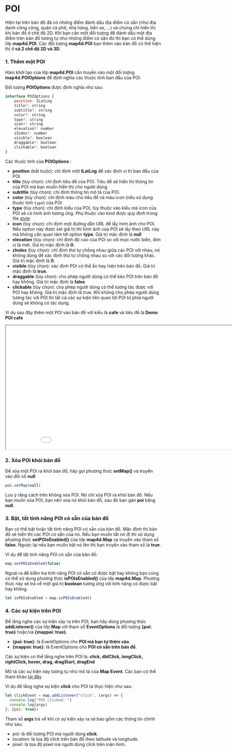 # POI

Hiện tại trên bản đồ đã có những điểm đánh dấu địa điểm có sẵn (như địa danh công cộng, quán cà phê, nhà hàng, bến xe, ...)
và chúng chỉ hiển thị khi bản đồ ở chế độ 2D. Khi bạn cần một đối tượng để đánh dấu một địa điểm trên bản đồ tương tự như
những điểm có sẵn đó thì bạn có thể dùng lớp **map4d.POI**. Các đối tượng **map4d.POI** bạn thêm vào bản đồ có thể hiện thị
ở **cả 2 chế độ 2D và 3D**.

### 1. Thêm một POI

Hàm khởi tạo của lớp **map4d.POI** cần truyền vào một đối tượng **map4d.POIOptions** để định nghĩa các thuộc tính ban đầu của
POI.

Đối tượng **POIOptions** được định nghĩa như sau:

```javascript
interface POIOptions {
    position: ILatLng
    title?: string
    subtitle?: string
    color?: string
    type?: string
    icon?: string
    elevation?: number
    zIndex?: number
    visible?: boolean
    draggable?: boolean
    clickable?: boolean
}
```

Các thuộc tính của **POIOptions** :
- **position** (bắt buộc): chỉ định một **ILatLng** để xác định vị trí ban đầu của POI.
- **title** (tùy chọn): chỉ định tiêu đề của POI. Tiêu đề sẽ hiển thị thông tin của POI mà bạn muốn hiển thị cho người dùng.
- **subtitle** (tùy chọn): chỉ định thông tin mô tả của POI.
- **color** (tùy chọn): chỉ định màu cho tiêu đề và màu icon (nếu sử dụng thuộc tính `type`) của POI
- **type** (tùy chọn): chỉ định kiểu của POI, tùy thuộc vào kiểu mà icon của POI sẽ có hình ảnh tương ứng. Phụ thuộc vào kind được quy định trong file [style](//map.map4d.vn/user/platform/map-style/list)
- **icon** (tùy chọn): chỉ định một đường dẫn URL để lấy hình ảnh cho POI. Nếu option này được set giá trị thì hình ảnh của POI sẽ lấy theo URL này mà không cần quan tâm tới option **type**. Giá trị mặc định là **null**
- **elevation** (tùy chọn): chỉ định độ cao của POI so với mực nước biển, đơn vị là mét. Giá trị mặc định là **0**.
- **zIndex** (tùy chọn): chỉ định thứ tự chồng nhau giữa các POI với nhau, nó không dùng để xác định thứ tự chồng nhau
so với các đối tượng khác. Giá trị mặc định là **0**.
- **visible** (tùy chọn): xác định POI có thể ẩn hay hiện trên bản đồ. Giá trị mặc định là **true**.
- **draggable** (tùy chọn): cho phép người dùng có thể kéo POI trên bản đồ hay không. Giá trị mặc định là **false**
- **clickable** (tùy chọn): cho phép người dùng có thể tương tác được với POI hay không. Giá trị mặc định
là true. Khi không cho phép người dùng tương tác với POI thì tất cả các sự kiện liên quan tới POI từ phía người dùng
sẽ không có tác dụng.

Ví dụ sau đây thêm một POI vào bản đồ với kiểu là **cafe** và tiêu đề là **Demo POI cafe**

<iframe src="//jsfiddle.net/duydung2007/eydj4op6/embedded/" style="min-width: 914px;" height="400px"></iframe>

### 2. Xóa POI khỏi bản đồ

Để xóa một POI ra khỏi bản đồ, hãy gọi phương thức **setMap()** và truyền vào đối số __null__

```javascript
poi.setMap(null)
```

Lưu ý rằng cách trên không xóa POI. Nó chỉ xóa POI ra khỏi bản đồ. Nếu bạn muốn xóa POI, bạn nên xóa nó khỏi bản đồ,
sau đó bạn gán **poi** bằng __null__.

### 3. Bật, tắt tính năng POI có sẵn của bản đồ

Bạn có thể bật hoặc tắt tính năng POI có sẵn của bản đồ. Mặc định thì bản đồ sẽ hiển thị các POI có sẵn của nó. Nếu bạn
muốn tắt nó đi thì sử dụng phương thức **setPOIsEnabled()** của lớp **map4d.Map** và truyền vào tham số **false**. Ngược
lại nếu bạn muốn bật nó lên thì bạn truyền vào tham số là **true**.

Ví dụ để tắt tính năng POI có sẵn của bản đồ:

```javascript
map.setPOIsEnabled(false)
```

Ngoài ra để kiểm tra tính năng POI có sẵn có được bật hay không bạn cũng có thể sử dụng phương thức **isPOIsEnabled()**
của lớp **map4d.Map**. Phương thức này sẽ trả về một giá trị **boolean** tương ứng với tính năng có được bật hay không.

```javascript
let isPOIsEnabled = map.isPOIsEnabled()
```

### 4. Các sự kiện trên POI

Để lắng nghe các sự kiện xảy ra trên POI, bạn hãy dùng phương thức **addListener()** của lớp **Map** với tham số **EventOptions**
là đối tượng **{poi: true}** hoặc/và **{mappoi: true}**.

- **{poi: true}**: là EventOptions cho **POI mà bạn tự thêm vào**.
- **{mappoi: true}**: là EventOptions cho **POI có sẵn trên bản đồ**.

Các sự kiện có thể lắng nghe trên POI là: **click, dblClick, longClick, rightClick, hover, drag, dragStart, dragEnd**

Mô tả các sự kiện này tương tự như mô tả của **Map Event**. Các bạn có thể tham khảo [tại đây](guides/map-events.md)

Ví dụ để lắng nghe sự kiện **click** cho POI ta thực hiện như sau:

```javascript
let clickEvent = map.addListener("click", (args) => {
  console.log("POI clicked: ")
  console.log(args)
}, {poi: true})
```

Tham số **args** trả về khi có sự kiện xảy ra sẽ bao gồm các thông tin chính như sau:
- poi: là đối tượng POI mà người dùng **click**.
- location: là tọa độ click trên bản đồ theo latitude và longitude.
- pixel: là tọa độ pixel mà người dùng click trên màn hình.
